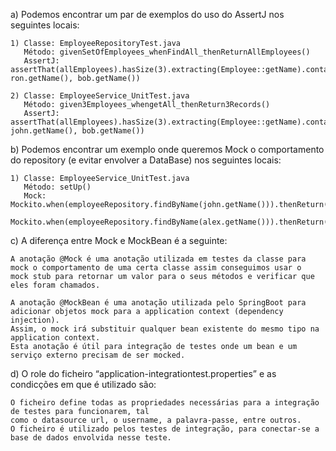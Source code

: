 a) Podemos encontrar um par de exemplos do uso do AssertJ nos seguintes locais:

    1) Classe: EmployeeRepositoryTest.java
       Método: givenSetOfEmployees_whenFindAll_thenReturnAllEmployees()
       AssertJ: assertThat(allEmployees).hasSize(3).extracting(Employee::getName).containsOnly(alex.getName(), ron.getName(), bob.getName())

    2) Classe: EmployeeService_UnitTest.java
       Método: given3Employees_whengetAll_thenReturn3Records()
       AssertJ: assertThat(allEmployees).hasSize(3).extracting(Employee::getName).contains(alex.getName(), john.getName(), bob.getName())

b) Podemos encontrar um exemplo onde queremos Mock o comportamento do repository (e evitar envolver a DataBase) nos seguintes locais:


    1) Classe: EmployeeService_UnitTest.java
       Método: setUp()
       Mock: Mockito.when(employeeRepository.findByName(john.getName())).thenReturn(john)
             Mockito.when(employeeRepository.findByName(alex.getName())).thenReturn(alex)

c) A diferença entre Mock e MockBean é a seguinte:

    A anotação @Mock é uma anotação utilizada em testes da classe para mock o comportamento de uma certa classe assim conseguimos usar o
    mock stub para retornar um valor para o seus métodos e verificar que eles foram chamados.

    A anotação @MockBean é uma anotação utilizada pelo SpringBoot para adicionar objetos mock para a application context (dependency injection).
    Assim, o mock irá substituir qualquer bean existente do mesmo tipo na application context.
    Esta anotação é útil para integração de testes onde um bean e um serviço externo precisam de ser mocked.

d) O role do ficheiro “application-integrationtest.properties” e as condicções em que é utilizado são:

    O ficheiro define todas as propriedades necessárias para a integração de testes para funcionarem, tal
    como o datasource url, o username, a palavra-passe, entre outros.
    O ficheiro é utilizado pelos testes de integração, para conectar-se a base de dados envolvida nesse teste.


